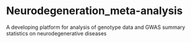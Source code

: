 # Neurodegeneration_meta-analysis
A developing platform for analysis of genotype data and GWAS summary statistics on neurodegenerative diseases
